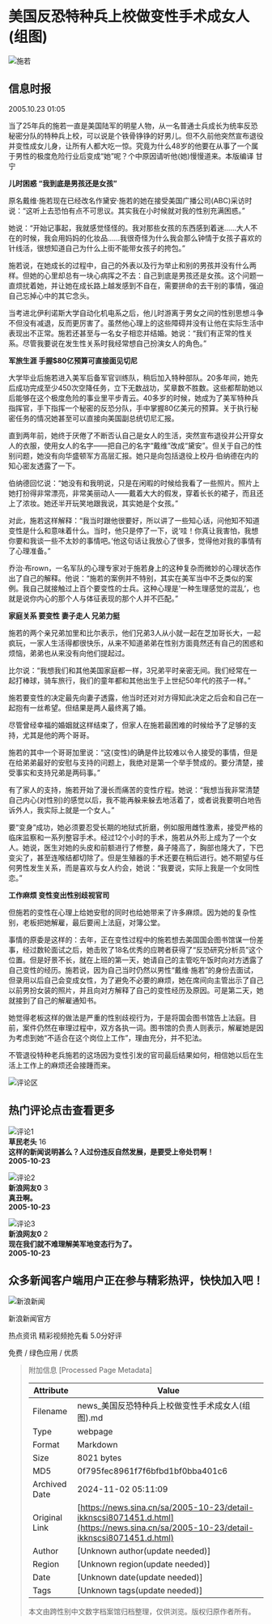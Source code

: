 # 美国反恐特种兵上校做变性手术成女人(组图)

![施若](//n.sinaimg.cn/sinakd10200/360/w180h180/20210713/92fa-279702cc9926ad8ba1a4a797f83a8e29.jpg)

## 信息时报

2005.10.23 01:05

当了25年兵的施若一直是美国陆军的明星人物，从一名普通士兵成长为统率反恐秘密分队的特种兵上校，可以说是个铁骨铮铮的好男儿。但不久前他突然宣布退役并变性成女儿身，让所有人都大吃一惊。究竟为什么48岁的他要在从事了一个属于男性的极度危险行业后变成“她”呢？个中原因请听他(她)慢慢道来。本版编译 甘宁

**儿时困惑 “我到底是男孩还是女孩”**

原名戴维·施若现在已经改名作黛安·施若的她在接受美国广播公司(ABC)采访时说：“这听上去恐怕有点不可思议。其实我在小时候就对我的性别充满困惑。”

她说：“开始记事起，我就感觉怪怪的。我对那些女孩的东西感到着迷……大人不在的时候，我会用妈妈的化妆品……我很奇怪为什么我会那么钟情于女孩子喜欢的针线活，很想知道自己为什么上街不能带女孩子的挎包。”

施若说，在她成长的过程中，自己的外表以及行为举止和别的男孩并没有什么两样。但她的心里却总有一块心病挥之不去：自己到底是男孩还是女孩。这个问题一直烦扰着她，并让她在成长路上越发感到不自在，需要拼命的去干别的事情，强迫自己忘掉心中的其它念头。

当考进北伊利诺斯大学自动化机电系之后，他儿时游离于男女之间的性别思想斗争不但没有减退，反而更厉害了。虽然他心理上的这些障碍并没有让他在实际生活中表现出不正常。施若还甚至与一名女子相恋并结婚。她说：“我们有正常的性关系。尽管我要说在发生性关系时我经常想自己扮演女人的角色。”

**军旅生涯 手握$80亿预算可直接面见切尼**

大学毕业后施若进入美军后备军官训练队，稍后加入特种部队。20多年间，她先后成功完成至少450次空降任务，立下无数战功，奖章数不胜数。这些都帮助她以后能够在这个极度危险的事业里平步青云。40多岁的时候，她成为了美军特种兵指挥官，手下指挥一个秘密的反恐分队，手中掌握80亿美元的预算。关于执行秘密任务的情况她甚至可以直接向美国副总统切尼汇报。

直到两年前，她终于厌倦了不断否认自己是女人的生活，突然宣布退役并公开穿女人的衣服，使用女人的名字——把自己的名字“戴维”改成“黛安”。但关于自己的性别问题，她没有向华盛顿军方高层汇报。她只是向包括退役上校丹·伯纳德在内的知心密友透露了一下。

伯纳德回忆说：“她没有和我明说，只是在闲暇的时候给我看了一些照片。照片上她打扮得非常漂亮，非常美丽动人——戴着大大的假发，穿着长长的裙子，而且还上了浓妆。她还半开玩笑地跟我说，其实她是个女孩。”

对此，施若这样解释：“我当时跟他很要好，所以讲了一些知心话，问他知不知道变性是什么和意味着什么。当时，他只是停了一下，说‘哇！你真让我害怕，我想你要和我谈一些不太妙的事情吧。’他这句话让我放心了很多，觉得他对我的事情有了心理准备。”

乔治·布rown，一名军队的心理专家对于施若身上的这种复杂而微妙的心理状态作出了自己的解释。他说：“施若的案例并不特别，其实在美军当中不乏类似的案例。我自己就接触过上百个要变性的士兵。这种心理是‘一种生理感觉的混乱’，也就是说你内心的那个人与体征表现的那个人并不匹配。”

**家庭关系 要变性 妻子走人 兄弟力挺**

施若的两个亲兄弟加里和比尔表示，他们兄弟3人从小就一起在芝加哥长大，一起疯玩，一家人生活得都很快乐，从来不知道弟弟在性别方面竟然还有自己的困惑和烦恼，弟弟也从来没有向他们提起过。

比尔说：“我想我们和其他美国家庭都一样，3兄弟平时亲密无间。我们经常在一起打棒球，骑车旅行，我们的童年都和其他出生于上世纪50年代的孩子一样。”

施若要变性的决定最先向妻子透露，他当时还对对方得知此决定之后会和自己在一起抱有一丝希望。但结果是两人最终离了婚。

尽管曾经幸福的婚姻就这样结束了，但家人在施若最困难的时候给予了足够的支持，尤其是他的两个哥哥。

施若的其中一个哥哥加里说：“这(变性)的确是件比较难以令人接受的事情，但是在给弟弟最好的安慰与支持的问题上，我绝对是第一个举手赞成的。要分清楚，接受事实和支持兄弟是两码事。”

有了家人的支持，施若开始了漫长而痛苦的变性疗程。她说：“我想当我非常清楚自己内心(对性别)的感觉以后，我不能再躲来躲去地活着了，或者说我要明白地告诉外人，我实际上就是一个女人。”

要“变身”成功，她必须要忍受长期的地狱式折磨，例如服用雌性激素，接受严格的临床监察和一系列整容手术。经过12个小时的手术，施若从外形上成为了一个女人。她说，医生对她的头皮和前额进行了修整，鼻子隆高了，胸部也隆大了，下巴变尖了，甚至连喉结都切除了。但是生殖器的手术还要在稍后进行。她不期望与任何男性发生关系，而是喜欢与女人约会，她说：“我要说，实际上我是一个女同性恋。”

**工作麻烦 变性变出性别歧视官司**

但施若的变性在心理上给她安慰的同时也给她带来了许多麻烦。因为她的复杂性别，老板把她解雇，最后要闹上法庭，对簿公堂。

事情的原委是这样的：去年，正在变性过程中的施若想去美国国会图书馆谋一份差事，经过数轮面试之后，她击败了18名优秀的应聘者获得了“反恐研究分析员”这个位置。但是好景不长，就在上班的第一天，她请自己的主管吃午饭时向对方透露了自己变性的经历。施若说，因为自己当时仍然以男性“戴维·施若”的身份去面试，但录用以后自己会变成女性，为了避免不必要的麻烦，她在席间向主管出示了自己以前男扮女装的照片，并且向对方解释了自己的变性经历及原因。可是第二天，她就接到了自己的解雇通知书。

她觉得老板这样的做法是严重的性别歧视行为，于是将国会图书馆告上法庭。目前，案件仍然在审理过程中，双方各执一词。图书馆的负责人则表示，解雇她是因为考虑到她“不适合在这个岗位上工作”，理由充分，并不犯法。

不管退役特种老兵施若的这场因为变性引发的官司最后结果如何，相信她以后在生活上工作上的麻烦还会接踵而来。

![评论区](//n.sinaimg.cn/default/2fb77759/20151125/320X320.png)

## 热门评论点击查看更多

![评论1](https://tp3.sinaimg.cn/1392597202/50/0/1)  
**草民老头** 16  
**这样的新闻说明甚么？人过份违反自然发展，是要受上帝处罚啊！**  
**2005-10-23**  

![评论2](https://tp3.sinaimg.cn/1392597202/50/0/1)  
**新浪网友0** 3  
**真丑啊。**  
**2005-10-23**  

![评论3](https://tp3.sinaimg.cn/1392597202/50/0/1)  
**新浪网友0** 2  
**现在我们就不难理解美军地变态行为了。**  
**2005-10-23**  

## 众多新闻客户端用户正在参与精彩热评，快快加入吧！

![新浪新闻](https://n.sinaimg.cn/default/80905340/20200331/sinalogo.png)

新浪新闻官方

热点资讯 精彩视频抢先看 5.0分好评

免费 / 绿色应用 / 优质

> 附加信息 [Processed Page Metadata]
>
> | Attribute       | Value                                  |
> |-----------------|----------------------------------------|
> | Filename        | news_美国反恐特种兵上校做变性手术成女人(组图).md                             |
> | Type            | webpage                                 |
> | Format          | Markdown                               |
> | Size            | 8021 bytes                           |
> | MD5             | 0f795fec8961f7f6bfbd1bf0bba401c6                                  |
> | Archived Date   | 2024-11-02 05:11:09                             |
> | Original Link   | [https://news.sina.cn/sa/2005-10-23/detail-ikknscsi8071451.d.html](https://news.sina.cn/sa/2005-10-23/detail-ikknscsi8071451.d.html)                         |
> | Author          | [Unknown author(update needed)]                              |
> | Region          | [Unknown region(update needed)]                              |
> | Date            | [Unknown date(update needed)]                                 |
> | Tags            | [Unknown tags(update needed)]                                 |
>
> 本文由跨性别中文数字档案馆归档整理，仅供浏览。版权归原作者所有。
>